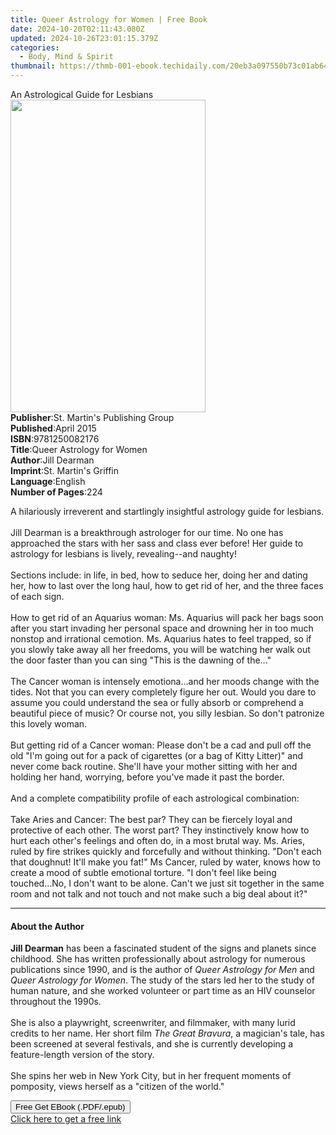 ```yaml
---
title: Queer Astrology for Women | Free Book
date: 2024-10-20T02:11:43.080Z
updated: 2024-10-26T23:01:15.379Z
categories:
  - Body, Mind & Spirit
thumbnail: https://thmb-001-ebook.techidaily.com/20eb3a097550b73c01ab6442714d4c501185114b8bfb8ad391ecac3a0945071c.jpg
---
```

<main id="book-container">
  <div class="flex flex-col">
    <div class="book-brief flex-1 py-6 px-4 sm:p-6 md:py-10 md:px-8">
      <!-- brief-->
      <div class="book-brief-main">An Astrological Guide for Lesbians</div>
    </div>
    <div
      class="book-meta-info flex-1 grid gap-4 col-start-1 col-end-3 row-start-1 sm:mb-6 sm:grid-cols-4 lg:gap-6 lg:col-start-2 lg:row-end-6 lg:row-span-6 lg:mb-0"
    >
      <div
        class="book-meta-info-left place-content-center mt-4 p-4 text-sm leading-6 col-start-2 col-span-2 dark:text-slate-400"
      >
        <img
          class="w-full h-500 object-cover rounded-lg sm:h-255 sm:col-span-2 lg:col-span-full"
          src="https://img-001-ebook.techidaily.com/0f66509eb5b75fc3b7e4ea9e2bba977d99bcd0a002efcf34c7b9ea1e22e7bd8c.jpg"
          alt=""
          width="312"
          height="500"
        />
      </div>
      <div
        class="book-meta-info-right mt-2 col-start-1 row-start-2 col-span-3 self-center"
      >
        <!-- meta data  -->
        <div class="flex flex-col px-4 md:px-8">
          <div class="flex-1">
            <strong>Publisher</strong>:<span class="px-2"
              >St. Martin&#39;s Publishing Group</span
            >
          </div>
          <div class="flex-1">
            <strong>Published</strong>:<span class="px-2">April 2015</span>
          </div>
          <div class="flex-1">
            <strong>ISBN</strong>:<span class="px-2">9781250082176</span>
          </div>
          <div class="flex-1">
            <strong>Title</strong>:<span class="px-2"
              >Queer Astrology for Women</span
            >
          </div>
          <div class="flex-1">
            <strong>Author</strong>:<span class="px-2">Jill Dearman</span>
          </div>
          <div class="flex-1">
            <strong>Imprint</strong>:<span class="px-2"
              >St. Martin&#39;s Griffin</span
            >
          </div>
          <div class="flex-1">
            <strong>Language</strong>:<span class="px-2">English</span>
          </div>
          <div class="flex-1">
            <strong>Number of Pages</strong>:<span class="px-2">224</span>
          </div>
        </div>
      </div>
    </div>
    <div class="book-description flex-1 py-6 px-4 sm:p-6 md:py-10 md:px-8">
      <div class="book-description-main">
        <div accordion-content="" id="description">
          <p>
            A hilariously irreverent and startlingly insightful astrology guide
            for lesbians.<br /><br />Jill Dearman is a breakthrough astrologer
            for our time. No one has approached the stars with her sass and
            class ever before! Her guide to astrology for lesbians is lively,
            revealing--and naughty!<br /><br />Sections include: in life, in
            bed, how to seduce her, doing her and dating her, how to last over
            the long haul, how to get rid of her, and the three faces of each
            sign.<br /><br />How to get rid of an Aquarius woman: Ms. Aquarius
            will pack her bags soon after you start invading her personal space
            and drowning her in too much nonstop and irrational cemotion. Ms.
            Aquarius hates to feel trapped, so if you slowly take away all her
            freedoms, you will be watching her walk out the door faster than you
            can sing "This is the dawning of the..."<br /><br />The Cancer woman
            is intensely emotiona...and her moods change with the tides. Not
            that you can every completely figure her out. Would you dare to
            assume you could understand the sea or fully absorb or comprehend a
            beautiful piece of music? Or course not, you silly lesbian. So don't
            patronize this lovely woman.<br /><br />But getting rid of a Cancer
            woman: Please don't be a cad and pull off the old "I'm going out for
            a pack of cigarettes (or a bag of Kitty Litter)" and never come back
            routine. She'll have your mother sitting with her and holding her
            hand, worrying, before you've made it past the border.<br /><br />And
            a complete compatibility profile of each astrological
            combination:<br /><br />Take Aries and Cancer: The best par? They
            can be fiercely loyal and protective of each other. The worst part?
            They instinctively know how to hurt each other's feelings and often
            do, in a most brutal way. Ms. Aries, ruled by fire strikes quickly
            and forcefully and without thinking. "Don't each that doughnut!
            It'll make you fat!" Ms Cancer, ruled by water, knows how to create
            a mood of subtle emotional torture. "I don't feel like being
            touched...No, I don't want to be alone. Can't we just sit together
            in the same room and not talk and not touch and not make such a big
            deal about it?"
          </p>
        </div>
        <div class="accordion-fader"></div>
      </div>
    </div>
    <div class="book-excerpts flex-1 py-6 px-4 sm:p-6 md:py-10 md:px-8">
      <!-- excerpts-->
      <div class="book-excerpts-main">
        <hr />
        <h4 class="placeholder placeholder-heading">
          <span>About the Author</span>
        </h4>
        <p></p>
        <p>
          <b>Jill Dearman</b> has been a fascinated student of the signs and
          planets since childhood. She has written professionally about
          astrology for numerous publications since 1990, and is the author of
          <i>Queer Astrology for Men</i> and <i>Queer Astrology for Women</i>.
          The study of the stars led her to the study of human nature, and she
          worked volunteer or part time as an HIV counselor throughout the
          1990s.<br /><br />She is also a playwright, screenwriter, and
          filmmaker, with many lurid credits to her name. Her short film
          <i>The Great Bravura</i>, a magician's tale, has been screened at
          several festivals, and she is currently developing a feature-length
          version of the story.<br /><br />She spins her web in New York City,
          but in her frequent moments of pomposity, views herself as a "citizen
          of the world."
        </p>
        <p></p>
      </div>
    </div>
    <div
      class="book-about-author flex-1 py-6 px-4 sm:p-6 md:py-10 md:px-8"
    ></div>
    <div class="book-free-get flex-1 py-6 px-4 sm:p-6 md:py-10 md:px-8">
      <button
        id="btn-free-get"
        class="bg-blue-500 hover:bg-blue-700 text-white font-bold py-2 px-4 rounded"
      >
        Free Get EBook (.PDF/.epub)
      </button>
      <div id="countdown-display" class="px-2 text-lg mt-2"></div>
      <a
        id="free-link"
        class="hidden bg-blue-500 hover:bg-blue-700 text-white font-bold py-2 px-4 rounded"
        href="https://www.ebooks.com/en-us/book/1986033/queer-astrology-for-women/jill-dearman/"
        target="_blank"
        >Click here to get a free link</a
      >
    </div>
    <script>
      let countdownTime = 0;
      let countdownInterval = null;
      document
        .getElementById('btn-free-get')
        .addEventListener('click', startCountdown);
      function startCountdown() {
        countdownTime = new Date().getTime() + 60000 * 3;
        countdownInterval = setInterval(updateCountdown, 1000);
        document.getElementById('btn-free-get').disabled = true;
        document
          .getElementById('btn-free-get')
          .classList.add('bg-gray-500', 'cursor-not-allowed');
      }
      function updateCountdown() {
        let currentTime = new Date().getTime();
        let timeLeft = countdownTime - currentTime;
        let secondsLeft = Math.floor(timeLeft / 1000);
        document.getElementById('countdown-display').innerHTML =
          `Remaining time: ${secondsLeft} seconds.`;
        if (secondsLeft <= 0) {
          clearInterval(countdownInterval);
          document.getElementById('btn-free-get').classList.add('hidden');
          document.getElementById('free-link').classList.remove('hidden');
          document.getElementById('countdown-display').innerHTML = '';
        }
      }
    </script>
  </div>
</main>

<ins class="adsbygoogle"
      style="display:block"
      data-ad-client="ca-pub-7571918770474297"
      data-ad-slot="8358498916"
      data-ad-format="auto"
      data-full-width-responsive="true"></ins>
    